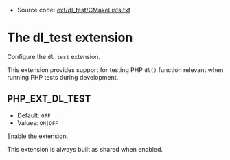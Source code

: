 <!-- This is auto-generated file. -->
* Source code: [ext/dl_test/CMakeLists.txt](https://github.com/petk/php-build-system/blob/master/cmake/ext/dl_test/CMakeLists.txt)

# The dl_test extension

Configure the `dl_test` extension.

This extension provides support for testing PHP `dl()` function relevant when
running PHP tests during development.

## PHP_EXT_DL_TEST

* Default: `OFF`
* Values: `ON|OFF`

Enable the extension.

This extension is always built as shared when enabled.
